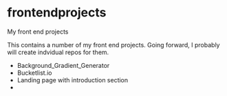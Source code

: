 # frontendprojects
My front end projects

This contains a number of my front end projects. Going forward, I probably will create indvidual repos for them.

- Background_Gradient_Generator
- Bucketlist.io
- Landing page with introduction section
- 
